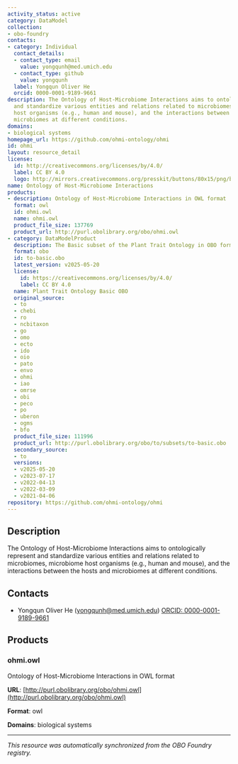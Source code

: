 ```yaml
---
activity_status: active
category: DataModel
collection:
- obo-foundry
contacts:
- category: Individual
  contact_details:
  - contact_type: email
    value: yongqunh@med.umich.edu
  - contact_type: github
    value: yongqunh
  label: Yongqun Oliver He
  orcid: 0000-0001-9189-9661
description: The Ontology of Host-Microbiome Interactions aims to ontologically represent
  and standardize various entities and relations related to microbiomes, microbiome
  host organisms (e.g., human and mouse), and the interactions between the hosts and
  microbiomes at different conditions.
domains:
- biological systems
homepage_url: https://github.com/ohmi-ontology/ohmi
id: ohmi
layout: resource_detail
license:
  id: http://creativecommons.org/licenses/by/4.0/
  label: CC BY 4.0
  logo: http://mirrors.creativecommons.org/presskit/buttons/80x15/png/by.png
name: Ontology of Host-Microbiome Interactions
products:
- description: Ontology of Host-Microbiome Interactions in OWL format
  format: owl
  id: ohmi.owl
  name: ohmi.owl
  product_file_size: 137769
  product_url: http://purl.obolibrary.org/obo/ohmi.owl
- category: DataModelProduct
  description: The Basic subset of the Plant Trait Ontology in OBO format
  format: obo
  id: to-basic.obo
  latest_version: v2025-05-20
  license:
    id: https://creativecommons.org/licenses/by/4.0/
    label: CC BY 4.0
  name: Plant Trait Ontology Basic OBO
  original_source:
  - to
  - chebi
  - ro
  - ncbitaxon
  - go
  - omo
  - ecto
  - ido
  - oio
  - pato
  - envo
  - ohmi
  - iao
  - omrse
  - obi
  - peco
  - po
  - uberon
  - ogms
  - bfo
  product_file_size: 111996
  product_url: http://purl.obolibrary.org/obo/to/subsets/to-basic.obo
  secondary_source:
  - to
  versions:
  - v2025-05-20
  - v2023-07-17
  - v2022-04-13
  - v2022-03-09
  - v2021-04-06
repository: https://github.com/ohmi-ontology/ohmi
---
```

## Description

The Ontology of Host-Microbiome Interactions aims to ontologically represent and standardize various entities and relations related to microbiomes, microbiome host organisms (e.g., human and mouse), and the interactions between the hosts and microbiomes at different conditions.

## Contacts

- Yongqun Oliver He (yongqunh@med.umich.edu) [ORCID: 0000-0001-9189-9661](https://orcid.org/0000-0001-9189-9661)

## Products

### ohmi.owl

Ontology of Host-Microbiome Interactions in OWL format

**URL**: [http://purl.obolibrary.org/obo/ohmi.owl](http://purl.obolibrary.org/obo/ohmi.owl)

**Format**: owl

**Domains**: biological systems

---

*This resource was automatically synchronized from the OBO Foundry registry.*